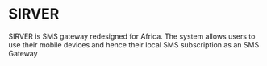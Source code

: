 # SIRVER
SIRVER is SMS gateway redesigned for Africa. The system allows users to use their mobile devices and hence their local SMS subscription as an SMS Gateway 
